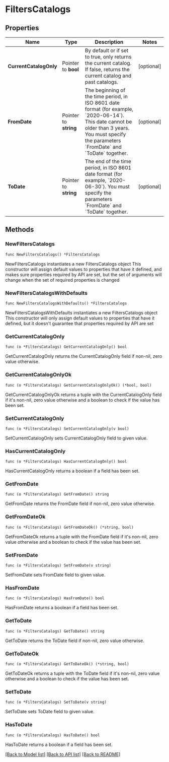 # FiltersCatalogs

## Properties

Name | Type | Description | Notes
------------ | ------------- | ------------- | -------------
**CurrentCatalogOnly** | Pointer to **bool** | By default or if set to true, only returns the current catalog. If false, returns the current catalog and past catalogs. | [optional] 
**FromDate** | Pointer to **string** | The beginning of the time period, in ISO 8601 date format (for example, &#x60;2020-06-14&#x60;). This date cannot be older than 3 years. You must specify the parameters &#x60;FromDate&#x60; and &#x60;ToDate&#x60; together. | [optional] 
**ToDate** | Pointer to **string** | The end of the time period, in ISO 8601 date format (for example, &#x60;2020-06-30&#x60;). You must specify the parameters &#x60;FromDate&#x60; and &#x60;ToDate&#x60; together. | [optional] 

## Methods

### NewFiltersCatalogs

`func NewFiltersCatalogs() *FiltersCatalogs`

NewFiltersCatalogs instantiates a new FiltersCatalogs object
This constructor will assign default values to properties that have it defined,
and makes sure properties required by API are set, but the set of arguments
will change when the set of required properties is changed

### NewFiltersCatalogsWithDefaults

`func NewFiltersCatalogsWithDefaults() *FiltersCatalogs`

NewFiltersCatalogsWithDefaults instantiates a new FiltersCatalogs object
This constructor will only assign default values to properties that have it defined,
but it doesn't guarantee that properties required by API are set

### GetCurrentCatalogOnly

`func (o *FiltersCatalogs) GetCurrentCatalogOnly() bool`

GetCurrentCatalogOnly returns the CurrentCatalogOnly field if non-nil, zero value otherwise.

### GetCurrentCatalogOnlyOk

`func (o *FiltersCatalogs) GetCurrentCatalogOnlyOk() (*bool, bool)`

GetCurrentCatalogOnlyOk returns a tuple with the CurrentCatalogOnly field if it's non-nil, zero value otherwise
and a boolean to check if the value has been set.

### SetCurrentCatalogOnly

`func (o *FiltersCatalogs) SetCurrentCatalogOnly(v bool)`

SetCurrentCatalogOnly sets CurrentCatalogOnly field to given value.

### HasCurrentCatalogOnly

`func (o *FiltersCatalogs) HasCurrentCatalogOnly() bool`

HasCurrentCatalogOnly returns a boolean if a field has been set.

### GetFromDate

`func (o *FiltersCatalogs) GetFromDate() string`

GetFromDate returns the FromDate field if non-nil, zero value otherwise.

### GetFromDateOk

`func (o *FiltersCatalogs) GetFromDateOk() (*string, bool)`

GetFromDateOk returns a tuple with the FromDate field if it's non-nil, zero value otherwise
and a boolean to check if the value has been set.

### SetFromDate

`func (o *FiltersCatalogs) SetFromDate(v string)`

SetFromDate sets FromDate field to given value.

### HasFromDate

`func (o *FiltersCatalogs) HasFromDate() bool`

HasFromDate returns a boolean if a field has been set.

### GetToDate

`func (o *FiltersCatalogs) GetToDate() string`

GetToDate returns the ToDate field if non-nil, zero value otherwise.

### GetToDateOk

`func (o *FiltersCatalogs) GetToDateOk() (*string, bool)`

GetToDateOk returns a tuple with the ToDate field if it's non-nil, zero value otherwise
and a boolean to check if the value has been set.

### SetToDate

`func (o *FiltersCatalogs) SetToDate(v string)`

SetToDate sets ToDate field to given value.

### HasToDate

`func (o *FiltersCatalogs) HasToDate() bool`

HasToDate returns a boolean if a field has been set.


[[Back to Model list]](../README.md#documentation-for-models) [[Back to API list]](../README.md#documentation-for-api-endpoints) [[Back to README]](../README.md)


